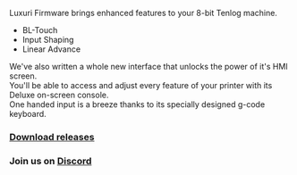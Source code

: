Luxuri Firmware brings enhanced features to your 8-bit Tenlog machine.  

-    BL-Touch
-    Input Shaping
-    Linear Advance
 
We've also written a whole new interface that unlocks the power of it's HMI screen.  
You'll be able to access and adjust every feature of your printer with its Deluxe on-screen console.  
One handed input is a breeze thanks to its specially designed g-code keyboard.

### [Download releases](https://github.com/klack/LuxuriMarlin/releases)
### Join us on [Discord](https://discord.gg/w8gMzQq8Bp)

